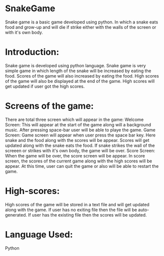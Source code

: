 # SnakeGame
Snake game is a basic game developed using python.
In which a snake eats food and grow-up and will die if strike either with the walls of the screen or with it's own body.

# Introduction:
Snake game is developed using python language. 
Snake game is very simple game in which length of the snake will be increased by eating the food.
Scores of the game will also increased by eating the food.
High scores of the game will also be displayed at the end of the game.
High scores will get updated if user got the high scores.

# Screens of the game:
There are total three screen which will appear in the game:
Welcome Screen: This will appear at the start of the game along will a background music.
After pressing space-bar user will be able to playe the game.
Game Screen: Game screen will appear when user press the space bar key.
Here snake and the food along with the scores will be appear.
Scores will get updated along with the snake eats the food.
If snake strikes the wall of the screeen or strikes with it's own body,  the game will be over.
Score Screen: When the game will be over, the score screen will be appear.
In score screen, the scores of the current game along with the high scores will be appear.
At this time, user can quit the game or also will be able to restart the game.

# High-scores: 
High scores of the game will be stored in a text file and will get updated along with the game.
If user has no exiting file then the file will be auto-generated.
If user has the existing file then the scores will be updated.

# Language Used:
Python
